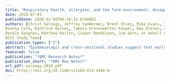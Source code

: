 ```yaml
---
title: "Respiratory health, allergies, and the farm environment: design, methods and enrollment in the observational Wisconsin Infant Study Cohort (WISC): a research proposal"
date: 2019-07-01
publishDate: 2020-02-08T06:30:32.674080Z
authors: [Christ Seroogy, Jeffrey VanWormer, Brent Olson, Mike Evans, Tara Johnson,
Deanna Cole, Kathrine Barnes, Tamara Kronenwetter Koepel, Amy Dresen, Jennifer Meece,
Ronald Gangnon, Matthew Keifer, Casper Bendixsen, Jim Gern, on behalf of the Entire
WISC Study Team]
publication_types: ["2"]
abstract: "Epidemiologic and cross-sectional studies suggest that early life farming and animal exposures are associated with major health benefits, influencing immune development and modifying the subsequent risk of allergic diseases, including asthma. The Wisconsin Infant Study Cohort (WISC) study was established in central Wisconsin to test the hypothesis that early life animal farm exposures are associated with distinct innate immune cell maturation trajectories, decreased allergen sensitization and reduced respiratory viral illness burden during the first 2 years of life. Beginning in 2013, a total of 240 families have been enrolled, 16,522 biospecimens have been collected, and 4098 questionnaires have been administered and entered into a secure database. Study endpoints include nasal respiratory virus identification and respiratory illness burden score, allergic sensitization, expression of allergic disease, and anti-viral immune response maturation and profiles. The WISC study prospective design, broad biospecimen collections, and unique US rural community will provide insights into the role of environmental exposures on early life immune maturation profiles associated with protection from allergic sensitization and significant respiratory viral disease burden. The WISC study findings will ultimately inform development of new strategies to promote resistance to severe respiratory viral illnesses and design primary prevention approaches for allergic diseases for all infants."
featured: false
publication: "*BMC Research Notes*"
publication_short: "*BMC Res Notes*"
url_pdf: seroogy-2019.pdf
doi: https://doi.org/10.1186/s13104-019-4448-0
---
```


